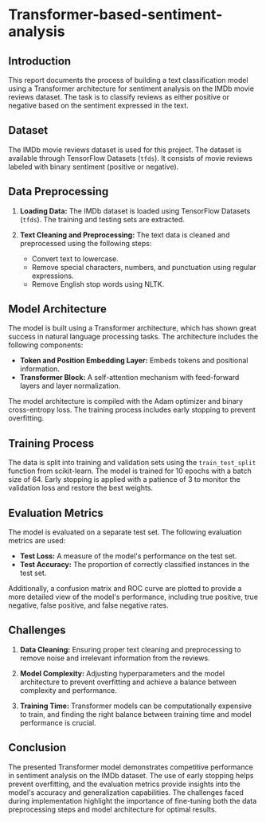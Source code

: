 # Transformer-based-sentiment-analysis

## Introduction

This report documents the process of building a text classification model using a Transformer architecture for sentiment analysis on the IMDb movie reviews dataset. The task is to classify reviews as either positive or negative based on the sentiment expressed in the text.

## Dataset

The IMDb movie reviews dataset is used for this project. The dataset is available through TensorFlow Datasets (`tfds`). It consists of movie reviews labeled with binary sentiment (positive or negative).

## Data Preprocessing

1. **Loading Data:** The IMDb dataset is loaded using TensorFlow Datasets (`tfds`). The training and testing sets are extracted.

2. **Text Cleaning and Preprocessing:** The text data is cleaned and preprocessed using the following steps:
   - Convert text to lowercase.
   - Remove special characters, numbers, and punctuation using regular expressions.
   - Remove English stop words using NLTK.

## Model Architecture

The model is built using a Transformer architecture, which has shown great success in natural language processing tasks. The architecture includes the following components:

- **Token and Position Embedding Layer:** Embeds tokens and positional information.
- **Transformer Block:** A self-attention mechanism with feed-forward layers and layer normalization.

The model architecture is compiled with the Adam optimizer and binary cross-entropy loss. The training process includes early stopping to prevent overfitting.

## Training Process

The data is split into training and validation sets using the `train_test_split` function from scikit-learn. The model is trained for 10 epochs with a batch size of 64. Early stopping is applied with a patience of 3 to monitor the validation loss and restore the best weights.

## Evaluation Metrics

The model is evaluated on a separate test set. The following evaluation metrics are used:

- **Test Loss:** A measure of the model's performance on the test set.
- **Test Accuracy:** The proportion of correctly classified instances in the test set.

Additionally, a confusion matrix and ROC curve are plotted to provide a more detailed view of the model's performance, including true positive, true negative, false positive, and false negative rates.

## Challenges

1. **Data Cleaning:** Ensuring proper text cleaning and preprocessing to remove noise and irrelevant information from the reviews.
   
2. **Model Complexity:** Adjusting hyperparameters and the model architecture to prevent overfitting and achieve a balance between complexity and performance.

3. **Training Time:** Transformer models can be computationally expensive to train, and finding the right balance between training time and model performance is crucial.

## Conclusion

The presented Transformer model demonstrates competitive performance in sentiment analysis on the IMDb dataset. The use of early stopping helps prevent overfitting, and the evaluation metrics provide insights into the model's accuracy and generalization capabilities. The challenges faced during implementation highlight the importance of fine-tuning both the data preprocessing steps and model architecture for optimal results.
